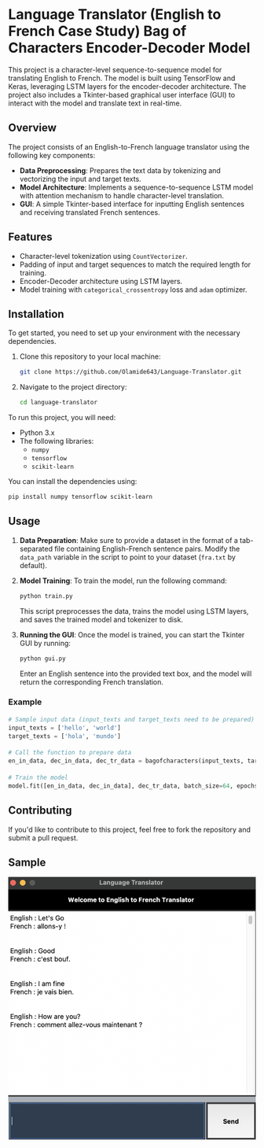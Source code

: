 
# Language Translator (English to French Case Study) Bag of Characters Encoder-Decoder Model


This project is a character-level sequence-to-sequence model for translating English to French. The model is built using TensorFlow and Keras, leveraging LSTM layers for the encoder-decoder architecture. The project also includes a Tkinter-based graphical user interface (GUI) to interact with the model and translate text in real-time.

## Overview

The project consists of an English-to-French language translator using the following key components:
- **Data Preprocessing**: Prepares the text data by tokenizing and vectorizing the input and target texts.
- **Model Architecture**: Implements a sequence-to-sequence LSTM model with attention mechanism to handle character-level translation.
- **GUI**: A simple Tkinter-based interface for inputting English sentences and receiving translated French sentences.


## Features

- Character-level tokenization using `CountVectorizer`.
- Padding of input and target sequences to match the required length for training.
- Encoder-Decoder architecture using LSTM layers.
- Model training with `categorical_crossentropy` loss and `adam` optimizer.

## Installation

To get started, you need to set up your environment with the necessary dependencies.

1. Clone this repository to your local machine:
   ```bash
   git clone https://github.com/Olamide643/Language-Translator.git
   ```
2. Navigate to the project directory:
   ```bash
   cd language-translator
   ```

To run this project, you will need:

- Python 3.x
- The following libraries:
  - `numpy`
  - `tensorflow`
  - `scikit-learn`

You can install the dependencies using:

```bash
pip install numpy tensorflow scikit-learn
```




## Usage

1. **Data Preparation**: Make sure to provide a dataset in the format of a tab-separated file containing English-French sentence pairs. Modify the `data_path` variable in the script to point to your dataset (`fra.txt` by default).

2. **Model Training**:
   To train the model, run the following command:
   ```bash
   python train.py
   ```
   This script preprocesses the data, trains the model using LSTM layers, and saves the trained model and tokenizer to disk.

3. **Running the GUI**:
   Once the model is trained, you can start the Tkinter GUI by running:
   ```bash
   python gui.py
   ```
   Enter an English sentence into the provided text box, and the model will return the corresponding French translation.


### Example

```python
# Sample input data (input_texts and target_texts need to be prepared)
input_texts = ['hello', 'world']
target_texts = ['hola', 'mundo']

# Call the function to prepare data
en_in_data, dec_in_data, dec_tr_data = bagofcharacters(input_texts, target_texts)

# Train the model
model.fit([en_in_data, dec_in_data], dec_tr_data, batch_size=64, epochs=100, validation_split=0.2)
```

## Contributing

If you'd like to contribute to this project, feel free to fork the repository and submit a pull request.


## Sample 

<p align="center">
  <img src="/Sample.png" width="700" title="hover text">
</p>

